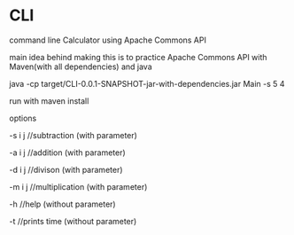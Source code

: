 # CLI

command line Calculator using Apache Commons API 

main idea behind making this is to practice Apache Commons API with Maven(with all dependencies) and java

java -cp target/CLI-0.0.1-SNAPSHOT-jar-with-dependencies.jar Main -s 5 4



run with maven install


options 

-s i j //subtraction (with parameter)

-a i j //addition (with parameter)

-d i j  //divison (with parameter)

-m i j  //multiplication (with parameter)

-h      //help (without parameter)

-t      //prints time (without parameter)
